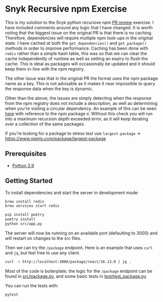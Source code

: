 # Snyk Recursive npm Exercise

This is my solution to the Snyk python recursive npm [PR review](https://github.com/snyk/snyk-code-review-exercise/pull/9) exercise.
I have included comments around any logic that I have changed. It is worth noting that the biggest issue on the original PR is that there is no caching. Therefore, dependencies will require
multiple npm look-ups in the original state. I have cached at both the `get_dependencies()` and `get_package()` methods in order to improve performance. Caching has been done with `redis` rather than a simple hash table, this was so that we can clear the cache independently of runtime as well as setting an expiry to flush the cache. This is ideal as packages will occasionally be updated and it should keep them in-line with the npm registry.

The other issue was that in the original PR the format uses the npm package name as a key. This is not advisable as it makes it near impossible to
query the response data when the key is dynamic.

Other than the above, the issues are simply detecting when the response from the npm registry does not include a description,
as well as determining when you're visiting a circular dependency. An example of this can be seen [here](https://npm.anvaka.com/#/view/2d/d) with reference to the npm package `d`. Without this check you will run into a maximum recursion depth exceeded error, as it will keep iterating over a collection of the same packages.

If you're looking for a package to stress test use `largest-package` -> https://www.npmjs.com/package/largest-package

## Prerequisites

* [Python 3.9](https://www.python.org/downloads/release/python-399/)

## Getting Started

To install dependencies and start the server in development mode:

```sh
brew install redis
brew services start redis

pip install poetry
poetry install
python src/app.py
```

The server will now be running on an available port (defaulting to 3000) and
will restart on changes to the src files.

Then we can try the `/package` endpoint. Here is an example that uses `curl` and
`jq`, but feel free to use any client.

```sh
curl -s http://localhost:3000/package/react/16.13.0 | jq .
```

Most of the code is boilerplate; the logic for the `/package` endpoint can be
found in [src/package.py](src/package.py), and some basic tests in
[test/test_package.py](test/test_package.py)

You can run the tests with:

```sh
pytest
```
